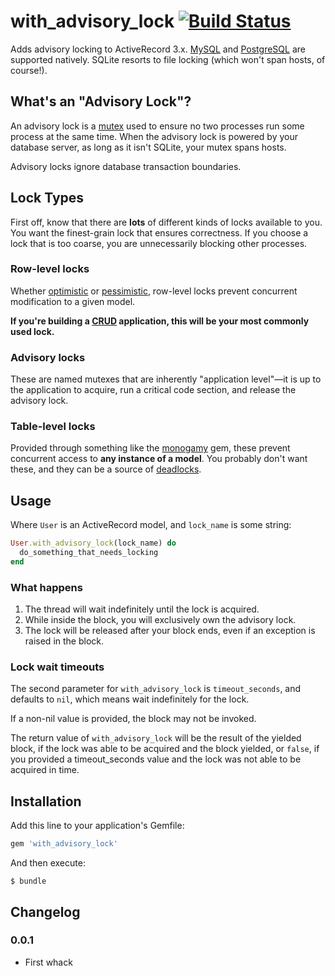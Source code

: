 # with_advisory_lock [![Build Status](https://api.travis-ci.org/mceachen/with_advisory_lock.png?branch=master)](https://travis-ci.org/mceachen/with_advisory_lock)

Adds advisory locking to ActiveRecord 3.x.
[MySQL](http://dev.mysql.com/doc/refman/5.0/en/miscellaneous-functions.html#function_get-lock)
and [PostgreSQL](http://www.postgresql.org/docs/9.1/static/functions-admin.html#FUNCTIONS-ADVISORY-LOCKS)
are supported natively. SQLite resorts to file locking (which won't span hosts, of course!).

## What's an "Advisory Lock"?

An advisory lock is a [mutex](http://en.wikipedia.org/wiki/Mutual_exclusion) used to ensure no two
processes run some process at the same time. When the advisory lock is powered by your database
server, as long as it isn't SQLite, your mutex spans hosts.

Advisory locks ignore database transaction boundaries.

## Lock Types

First off, know that there are **lots** of different kinds of locks available to you. You want the
finest-grain lock that ensures correctness. If you choose a lock that is too coarse, you are
unnecessarily blocking other processes.

### Row-level locks
Whether [optimistic](http://api.rubyonrails.org/classes/ActiveRecord/Locking/Optimistic.html)
or [pessimistic](http://api.rubyonrails.org/classes/ActiveRecord/Locking/Pessimistic.html),
row-level locks prevent concurrent modification to a given model.

**If you're building a
[CRUD](http://en.wikipedia.org/wiki/Create,_read,_update_and_delete) application, this will be your
most commonly used lock.**

### Advisory locks

These are named mutexes that are inherently "application level"—it is up to the application
to acquire, run a critical code section, and release the advisory lock.

### Table-level locks

Provided through something like the [monogamy](https://github.com/mceachen/monogamy)
gem, these prevent concurrent access to **any instance of a model**. You probably don't want these,
and they can be a source of [deadlocks](http://en.wikipedia.org/wiki/Deadlock).

## Usage

Where ```User``` is an ActiveRecord model, and ```lock_name``` is some string:

```ruby
User.with_advisory_lock(lock_name) do
  do_something_that_needs_locking
end
```

### What happens

1. The thread will wait indefinitely until the lock is acquired.
2. While inside the block, you will exclusively own the advisory lock.
3. The lock will be released after your block ends, even if an exception is raised in the block.

### Lock wait timeouts

The second parameter for ```with_advisory_lock``` is ```timeout_seconds```, and defaults to ```nil```,
which means wait indefinitely for the lock.

If a non-nil value is provided, the block may not be invoked.

The return value of ```with_advisory_lock``` will be the result of the yielded block,
if the lock was able to be acquired and the block yielded, or ```false```, if you provided
a timeout_seconds value and the lock was not able to be acquired in time.

## Installation

Add this line to your application's Gemfile:

``` ruby
gem 'with_advisory_lock'
```

And then execute:

    $ bundle

## Changelog

### 0.0.1

* First whack
